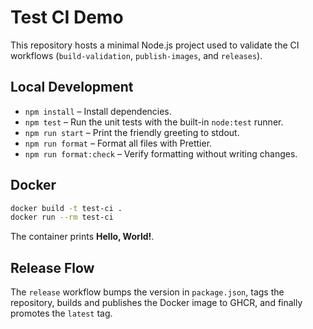 # Test CI Demo

This repository hosts a minimal Node.js project used to validate the CI workflows (`build-validation`, `publish-images`, and `releases`).

## Local Development

- `npm install` – Install dependencies.
- `npm test` – Run the unit tests with the built-in `node:test` runner.
- `npm run start` – Print the friendly greeting to stdout.
- `npm run format` – Format all files with Prettier.
- `npm run format:check` – Verify formatting without writing changes.

## Docker

```bash
docker build -t test-ci .
docker run --rm test-ci
```

The container prints **Hello, World!**.

## Release Flow

The `release` workflow bumps the version in `package.json`, tags the repository, builds and publishes the Docker image to GHCR, and finally promotes the `latest` tag.
